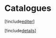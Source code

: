 # Catalogues

[!include[editer](catalogues.editer.autogen.md)]

[!include[details](catalogues.details.autogen.md)]





















